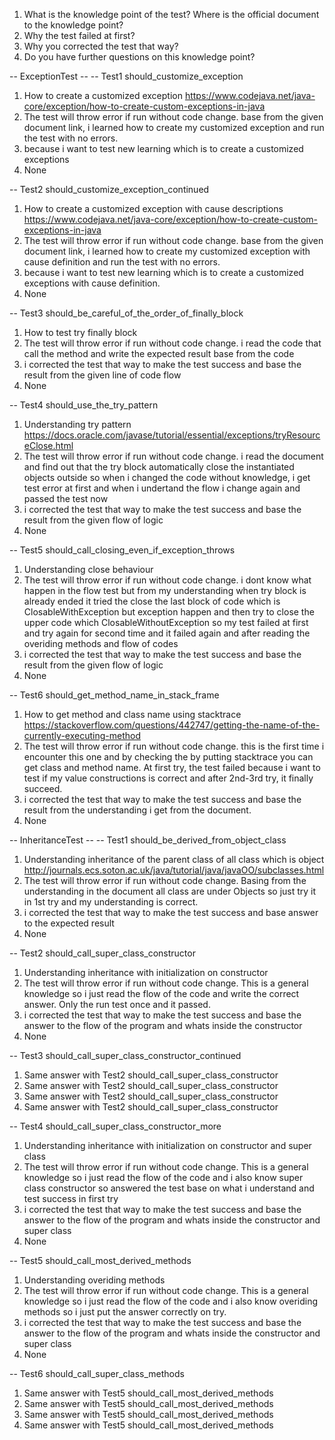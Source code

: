 1. What is the knowledge point of the test? Where is the official document to the knowledge point?
2. Why the test failed at first?
3. Why you corrected the test that way?
4. Do you have further questions on this knowledge point?

-- ExceptionTest --
-- Test1 should_customize_exception
1. How to create a customized exception https://www.codejava.net/java-core/exception/how-to-create-custom-exceptions-in-java
2. The test will throw error if run without code change. base from the given document link, i learned how to create my customized exception and run the test with no errors.
3. because i want to test new learning which is to create a customized exceptions
4. None

-- Test2 should_customize_exception_continued
1. How to create a customized exception with cause descriptions https://www.codejava.net/java-core/exception/how-to-create-custom-exceptions-in-java
2. The test will throw error if run without code change. base from the given document link, i learned how to create my customized exception with cause definition and run the test with no errors.
3. because i want to test new learning which is to create a customized exceptions with cause definition.
4. None

-- Test3 should_be_careful_of_the_order_of_finally_block
1. How to test try finally block
2. The test will throw error if run without code change. i read the code that call the method and write the expected result base from the code
3. i corrected the test that way to make the test success and base the result from the given line of code flow
4. None


-- Test4 should_use_the_try_pattern
1. Understanding try pattern https://docs.oracle.com/javase/tutorial/essential/exceptions/tryResourceClose.html
2. The test will throw error if run without code change. i read the document and find out that the try block automatically close the instantiated objects outside so when i changed the code without knowledge, i get test error at first and when i undertand the flow i change again and passed the test now
3. i corrected the test that way to make the test success and base the result from the given flow of logic
4. None

-- Test5 should_call_closing_even_if_exception_throws
1. Understanding close behaviour 
2. The test will throw error if run without code change. i dont know what happen in the flow test but from my understanding when try block is already ended it tried the close the last block of code which is ClosableWithException but exception happen and then try to close the upper code which ClosableWithoutException so my test failed at first and try again for second time and it failed again and after reading the overiding methods and flow of codes
3. i corrected the test that way to make the test success and base the result from the given flow of logic
4. None

-- Test6 should_get_method_name_in_stack_frame
1. How to get method and class name using stacktrace https://stackoverflow.com/questions/442747/getting-the-name-of-the-currently-executing-method
2. The test will throw error if run without code change. this is the first time i encounter this one and by checking the by putting stacktrace you can get class and method name. At first try, the test failed because i want to test if my value constructions is correct and after 2nd-3rd try, it finally succeed.
3. i corrected the test that way to make the test success and base the result from the understanding i get from the document.
4. None


-- InheritanceTest --
-- Test1 should_be_derived_from_object_class
1. Understanding inheritance of the parent class of all class which is object http://journals.ecs.soton.ac.uk/java/tutorial/java/javaOO/subclasses.html
2. The test will throw error if run without code change. Basing from the understanding in the document all class are under Objects so just try it in 1st try and my understanding is correct.
3. i corrected the test that way to make the test success and base answer to the expected result
4. None

-- Test2 should_call_super_class_constructor
1. Understanding inheritance with initialization on constructor
2. The test will throw error if run without code change. This is a general knowledge so i just read the flow of the code and write the correct answer. Only the run test once and it passed.
3. i corrected the test that way to make the test success and base the answer to the flow of the program and whats inside the constructor
4. None

-- Test3 should_call_super_class_constructor_continued
1. Same answer with Test2 should_call_super_class_constructor
2. Same answer with Test2 should_call_super_class_constructor
3. Same answer with Test2 should_call_super_class_constructor
4. Same answer with Test2 should_call_super_class_constructor

-- Test4 should_call_super_class_constructor_more
1. Understanding inheritance with initialization on constructor and super class
2. The test will throw error if run without code change. This is a general knowledge so i just read the flow of the code and i also know super class constructor so answered the test base on what i understand and test success in first try
3. i corrected the test that way to make the test success and base the answer to the flow of the program and whats inside the constructor and super class
4. None

-- Test5 should_call_most_derived_methods
1. Understanding overiding methods
2. The test will throw error if run without code change. This is a general knowledge so i just read the flow of the code and i also know overiding methods so i just put the answer correctly on try.
3. i corrected the test that way to make the test success and base the answer to the flow of the program and whats inside the constructor and super class
4. None

-- Test6 should_call_super_class_methods
1. Same answer with Test5 should_call_most_derived_methods
2. Same answer with Test5 should_call_most_derived_methods
3. Same answer with Test5 should_call_most_derived_methods
4. Same answer with Test5 should_call_most_derived_methods
